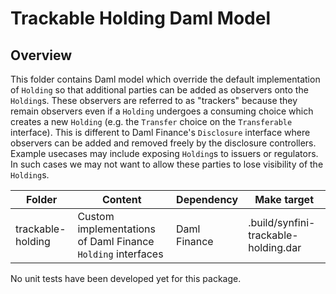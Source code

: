 # Trackable Holding Daml Model

## Overview

This folder contains Daml model which override the default implementation of `Holding` so that additional parties can
be added as observers onto the `Holding`s. These observers are referred to as "trackers" because they remain observers
even if a `Holding` undergoes a consuming choice which creates a new `Holding` (e.g. the `Transfer` choice on the
`Transferable` interface). This is different to Daml Finance's `Disclosure` interface where observers can be added and
removed freely by the disclosure controllers. Example usecases may include exposing `Holding`s to issuers or regulators.
In such cases we may not want to allow these parties to lose visibility of the `Holding`s.

| Folder | Content | Dependency | Make target
| ------------- | ------------- | ------------- | ------------- |
| trackable-holding | Custom implementations of Daml Finance `Holding` interfaces | Daml Finance | .build/synfini-trackable-holding.dar |

No unit tests have been developed yet for this package.
